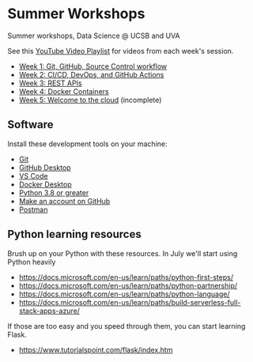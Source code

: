 # Summer Workshops

Summer workshops, Data Science @ UCSB and UVA

See this [YouTube Video Playlist](https://www.youtube.com/playlist?list=PLPUlxn-SEMFqHzfl1jDuAgdO1Odj5hz-2) for videos from each week's session.

- [Week 1: Git, GitHub, Source Control workflow](week1/)
- [Week 2: CI/CD, DevOps, and GitHub Actions](week2/)
- [Week 3: REST APIs](week3/)
- [Week 4: Docker Containers](week4/)
- [Week 5: Welcome to the cloud](week5/) (incomplete)

## Software

Install these development tools on your machine:

- [Git](https://git-scm.com/book/en/v2/Getting-Started-Installing-Git)
- [GitHub Desktop](https://desktop.github.com/)
- [VS Code](https://code.visualstudio.com/download)
- [Docker Desktop](https://docs.docker.com/get-docker/)
- [Python 3.8 or greater](https://www.python.org/downloads/)
- [Make an account on GitHub](https://github.com/join)
- [Postman](https://www.postman.com/)

## Python learning resources

Brush up on your Python with these resources. In July we'll start using Python heavily

- https://docs.microsoft.com/en-us/learn/paths/python-first-steps/
- https://docs.microsoft.com/en-us/learn/paths/python-partnership/
- https://docs.microsoft.com/en-us/learn/paths/python-language/
- https://docs.microsoft.com/en-us/learn/paths/build-serverless-full-stack-apps-azure/

If those are too easy and you speed through them, you can start learning Flask.

- https://www.tutorialspoint.com/flask/index.htm
